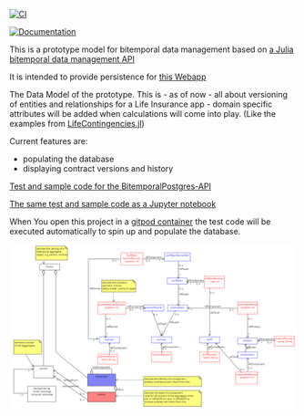 [![CI](https://github.com/actuarial-sciences-for-africa-asa/LifeInsuranceDataModel.jl/actions/workflows/CI.yml/badge.svg)](https://github.com/actuarial-sciences-for-africa-asa/LifeInsuranceDataModel.jl/actions/workflows/CI.yml)

[![Documentation](https://github.com/actuarial-sciences-for-africa-asa/LifeInsuranceDataModel.jl/actions/workflows/GenDocs.yml/badge.svg)](https://github.com/actuarial-sciences-for-africa-asa/LifeInsuranceDataModel.jl/actions/workflows/GenDocs.yml)

This is a prototype model for bitemporal data management based on [a Julia bitemporal data management API](https://github.com/actuarial-sciences-for-africa-asa/BitemporalPostgres.jl)

It is intended to provide persistence for [this Webapp](https://github.com/actuarial-sciences-for-africa-asa/BitemporalReactive.jl)

The Data Model of the prototype. This is - as of now - all about versioning of entities and relationships for a Life Insurance app - domain specific attributes will be added when calculations will come into play. (Like the examples from [LifeContingencies.jl](https://github.com/JuliaActuary/LifeContingencies.jl))

Current features are:

- populating the database
- displaying contract versions and history

[Test and sample code for the BitemporalPostgres-API](testsCreateContract.jl)

[The same test and sample code as a Jupyter notebook](testsCreateContract.ipynb)

When You open this project in a [gitpod container](https://gitpod.io/workspaces) the test code will be executed automatically to spin up and populate the database. 

![UML Model](docs/src/assets/LifeInsuranceDataModel.png)
